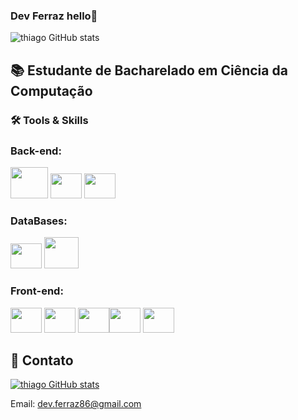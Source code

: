 ### Dev Ferraz hello👋



![thiago GitHub stats](https://github-readme-stats.vercel.app/api?username=Thiagoferrazlopes&show_icons=true&theme=tokyonight)

## 📚 Estudante de Bacharelado em Ciência da Computação 
###  🛠 Tools & Skills


### Back-end:

<img height="50"  width="60" src="https://cdn.jsdelivr.net/gh/devicons/devicon@latest/icons/java/java-original-wordmark.svg" /> <img height="40"  width="50" src="https://cdn.jsdelivr.net/gh/devicons/devicon@latest/icons/eclipse/eclipse-original.svg" /> <img height="40"  width="50" src="https://cdn.jsdelivr.net/gh/devicons/devicon@latest/icons/spring/spring-original.svg" /> 
###  DataBases:

<img height="40"  width="50" src="https://cdn.jsdelivr.net/gh/devicons/devicon@latest/icons/mysql/mysql-original.svg" /> <img height="50"  width="55"  src="https://cdn.jsdelivr.net/gh/devicons/devicon@latest/icons/postgresql/postgresql-original.svg" />

###  Front-end:
<img height="40"  width="50" src="https://cdn.jsdelivr.net/gh/devicons/devicon@latest/icons/javascript/javascript-original.svg" /> <img height="40"  width="50" src="https://cdn.jsdelivr.net/gh/devicons/devicon@latest/icons/html5/html5-original.svg" /> <img height="40"  width="50"  src="https://cdn.jsdelivr.net/gh/devicons/devicon@latest/icons/css3/css3-original.svg" /><img height="40"  width="50" src="https://cdn.jsdelivr.net/gh/devicons/devicon@latest/icons/vscode/vscode-original.svg" /> 
<img height="40"  width="50" src="https://cdn.jsdelivr.net/gh/devicons/devicon@latest/icons/figma/figma-original.svg" />
          

## 📩 Contato
[![thiago GitHub stats](https://img.shields.io/badge/LinkedIn-0077B5?style=for-the-badge&logo=linkedin&logoColor=white)](https://www.linkedin.com/in/thiago-ferraz-2b3593299/)

Email: dev.ferraz86@gmail.com



